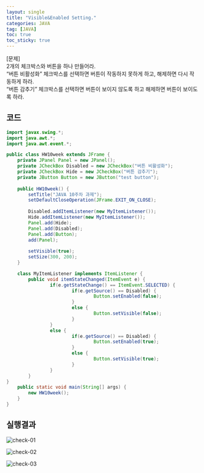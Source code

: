 ```yaml
---
layout: single
title: "Visible&Enabled Setting."
categories: JAVA
tag: [JAVA]
toc: true
toc_sticky: true
---
```


[문제]  
2개의 체크박스와 버튼을 하나 만들어라.  
“버튼 비활성화” 체크박스를 선택하면 버튼이 작동하지 못하게 하고, 해제하면 다시 작동하게 하라.  
“버튼 감추기” 체크박스를 선택하면 버튼이 보이지 않도록 하고 해제하면 버튼이 보이도록 하라.


## 코드

```java
import javax.swing.*;
import java.awt.*;
import java.awt.event.*;

public class HW10week extends JFrame {
	private JPanel Panel = new JPanel();
	private JCheckBox Disabled = new JCheckBox("버튼 비활성화");
	private JCheckBox Hide = new JCheckBox("버튼 감추기");
	private JButton Button = new JButton("test button");
	
	public HW10week() {		
        setTitle("JAVA 10주차 과제");
        setDefaultCloseOperation(JFrame.EXIT_ON_CLOSE);
       
        Disabled.addItemListener(new MyItemListener());
        Hide.addItemListener(new MyItemListener());
        Panel.add(Hide);
        Panel.add(Disabled);
        Panel.add(Button);
        add(Panel);
        
        setVisible(true);
        setSize(300, 200);
	}	

	class MyItemListener implements ItemListener {
        public void itemStateChanged(ItemEvent e) {
                if(e.getStateChange() == ItemEvent.SELECTED) {
                        if(e.getSource() == Disabled) {
                                Button.setEnabled(false);
                        }
                        else {
                                Button.setVisible(false);
                        }
                }
                else {
                        if(e.getSource() == Disabled) {
                                Button.setEnabled(true);
                        }
                        else {
                                Button.setVisible(true);
                        }
                }
        }
}   
	public static void main(String[] args) {
		new HW10week();
	}
}
```

## 실행결과

![check-01](../../images/2022-03-05-check-box/check-01.png)

![check-02](../../images/2022-03-05-check-box/check-02.png)

![check-03](../../images/2022-03-05-check-box/check-03.png)

